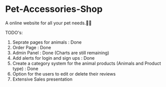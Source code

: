 # Pet-Accessories-Shop
A online website for all your pet needs.🐶😾



TODO's:

1) Seprate pages for animals : Done
2) Order Page : Done
3) Admin Panel : Done (Charts are still remaining)
4) Add alerts for login and sign ups : Done
5) Create a category system for the animal products (Animals and Product type) : Done
6) Option for the users to edit or delete their reviews
7) Extensive Sales presentation